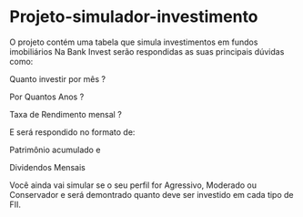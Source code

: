 # Projeto-simulador-investimento
O projeto contém uma tabela que simula investimentos em fundos imobiliários
Na Bank Invest serão respondidas as suas principais dúvidas como:

Quanto investir por mês ?

Por Quantos Anos ?

Taxa de Rendimento mensal ?

E será respondido no formato de:

Patrimônio acumulado  e 

Dividendos Mensais 

Você ainda vai simular se o seu perfil for Agressivo, Moderado ou Conservador e será demontrado quanto deve ser investido em cada tipo de FII.
